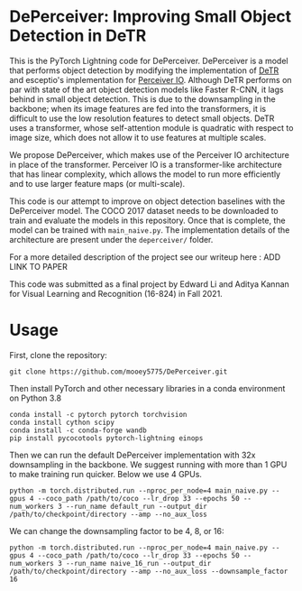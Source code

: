 # DePerceiver: Improving Small Object Detection in DeTR

This is the PyTorch Lightning code for DePerceiver. DePerceiver is a model that performs object detection by modifying the implementation of [DeTR](https://github.com/facebookresearch/detr) and esceptio's implementation for [Perceiver IO](https://github.com/esceptico/perceiver-io). Although DeTR performs on par with state of the art object detection models like Faster R-CNN, it lags behind in small object detection. This is due to the downsampling in the backbone; when its image features are fed into the transformers, it is difficult to use the low resolution features to detect small objects. DeTR uses a transformer, whose self-attention module is quadratic with respect to image size, which does not allow it to use features at multiple scales.

We propose DePerceiver, which makes use of the Perceiver IO architecture in place of the transformer. Perceiver IO is a transformer-like architecture that has linear complexity, which allows the model to run more efficiently and to use larger feature maps (or multi-scale).

This code is our attempt to improve on object detection baselines with the DePerceiver model. The COCO 2017 dataset needs to be downloaded to train and evaluate the models in this repository. Once that is complete, the model can be trained with `main_naive.py`. The implementation details of the architecture are present under the `deperceiver/` folder.

For a more detailed description of the project see our writeup here : ADD LINK TO PAPER

This code was submitted as a final project by Edward Li and Aditya Kannan for Visual Learning and Recognition (16-824) in Fall 2021.

# Usage

First, clone the repository:

```git clone https://github.com/mooey5775/DePerceiver.git```

Then install PyTorch and other necessary libraries in a conda environment on Python 3.8

```
conda install -c pytorch pytorch torchvision
conda install cython scipy
conda install -c conda-forge wandb
pip install pycocotools pytorch-lightning einops
```

Then we can run the default DePerceiver implementation with 32x downsampling in the backbone. We suggest running with more than 1 GPU to make training run quicker. Below we use 4 GPUs.

```
python -m torch.distributed.run --nproc_per_node=4 main_naive.py --gpus 4 --coco_path /path/to/coco --lr_drop 33 --epochs 50 --num_workers 3 --run_name default_run --output_dir /path/to/checkpoint/directory --amp --no_aux_loss
```

We can change the downsampling factor to be 4, 8, or 16:

```
python -m torch.distributed.run --nproc_per_node=4 main_naive.py --gpus 4 --coco_path /path/to/coco --lr_drop 33 --epochs 50 --num_workers 3 --run_name naive_16_run --output_dir /path/to/checkpoint/directory --amp --no_aux_loss --downsample_factor 16
```
